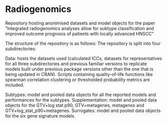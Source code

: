 # Radiogenomics
Repository hosting anonimised datasets and model objects for the paper "Integrated radiogenomics analyses allow for subtype classification and improved outcome prognosis of patients with locally advanced HNSCC"


The structure of the repository is as follows:
The repository is split into four subdirectories:

Data: hosts the datasets used (calculated ICCs, datasets for representatives for all three subdirectories and previous familiar versions to replicate models built under previous package versions other than the one that is being updated in CRAN). Scripts containing quality-of-life functions like spearman correlation clustering or thresholded probability metrics are included.

Subtypes: model and pooled data objects for all the reported models and performances for the subtypes.
Supplementation: model and pooled data objects for the GTV+log stat p90, GTV+metagenes, metagenes and GTV+log_stat_p90+metagenes.
Surrogates: model and pooled data objects for the six gene signature models.
